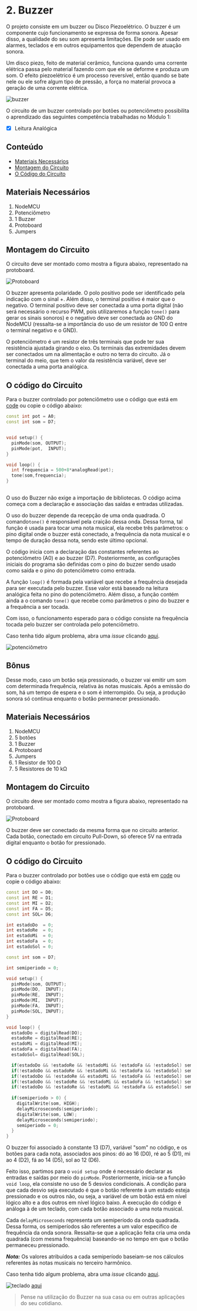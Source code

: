# 2. Buzzer

O projeto consiste em um buzzer ou Disco Piezoelétrico. O buzzer é um componente cujo funcionamento se expressa de forma sonora. Apesar disso, a qualidade do seu som apresenta limitações.
Ele pode ser usado em alarmes, teclados e em outros equipamentos que dependem de atuação sonora.  

Um disco piezo, feito de material cerâmico, funciona quando uma corrente elétrica passa pelo material fazendo com que ele se deforme e produza um som. O efeito piezoelétrico é um processo reversível, então quando se bate nele ou ele sofre algum tipo de pressão, a força no material provoca a geração de uma corrente elétrica. 

![buzzer](assets/buzzer.jpg)

O circuito de um buzzer controlado por botões ou potenciômetro possibilita o aprendizado das seguintes competência trabalhadas no Módulo 1:

- [x] Leitura Analógica

## Conteúdo
- [Materiais Necessários](#materiais-necessários)
- [Montagem do Circuito](#montagem-do-circuito)
- [O Código do Circuito](#o-c&oacute;digo-do-circuito)

## Materiais Necessários
1. NodeMCU
2. Potenciômetro
3. 1 Buzzer
4. Protoboard
5. Jumpers

## Montagem do Circuito
O circuito deve ser montado como mostra a figura abaixo, representado na protoboard. 

![Protoboard](assets/atuador1.png)

O buzzer apresenta polaridade. O polo positivo pode ser identificado pela indicação com o sinal +. Além disso, o terminal positivo é maior que o negativo. O terminal positivo deve ser conectada a uma porta digital (não será necessário o recurso PWM, pois utilizaremos a função ```tone()``` para gerar os sinais sonoros) e o negativo deve ser conectada ao GND do NodeMCU (ressalta-se a importância do uso de um resistor de 100 Ω entre o terminal negativo e o GND).

O potenciômetro é um resistor de três terminais que pode ter sua resistência ajustada girando o eixo. Os terminais das extremidades devem ser conectados um na alimentação e outro no terra do circuito. Já o terminal do meio, que tem o valor da resistência variável, deve ser conectada a uma porta analógica.

## O código do Circuito

Para o buzzer controlado por potenciômetro use o código que está em [code](code/code1.ino) ou copie o código abaixo:
 
```C++
const int pot = A0;
const int som = D7;


void setup() {
  pinMode(som, OUTPUT);
  pinMode(pot,  INPUT);
}

void loop() {
  int frequencia = 500+8*analogRead(pot);
  tone(som,frequencia);
}
  
```

O uso do Buzzer não exige a importação de bibliotecas. O código acima começa com a declaração e associação das saídas e entradas utilizadas. 

O uso do buzzer depende da recepção de uma onda quadrada. O comando```tone()``` é responsável pela craição dessa onda. Dessa forma, tal função é usada para tocar uma nota musical, ela recebe três parâmetros: o pino digital onde o buzzer está conectado, a frequência da nota musical e o tempo de duração dessa nota, sendo este último opcional.

O código inicia com a declaração das constantes referentes ao potenciômetro (A0) e ao buzzer (D7). Posteriormente, as configurações iniciais do programa são definidas com o pino do buzzer sendo usado como saída e o pino do potenciômetro como entrada. 

A função ```loop()``` é formada pela variável que recebe a frequência desejada para ser executada pelo buzzer. Esse valor está baseado na leitura analógica feita no pino do potenciômetro. Além disso, a função contém ainda a o comando ```tone()``` que recebe como parâmetros o pino do buzzer e a frequência a ser tocada.

Com isso, o funcionamento esperado para o código consiste na frequência tocada pelo buzzer ser controlada pelo potenciômetro.

Caso tenha tido algum problema, abra uma *issue* clicando [aqui](https://github.com/PETEletricaUFBA/IoT/issues/new).

![potenciômetro](assets/pot.gif)

## Bônus

Desse modo, caso um botão seja pressionado, o buzzer vai emitir um som com determinada frequência, relativa às notas musicais. Após a emissão do som, há um tempo de espera e o som é interrompido. Ou seja, a produção sonora só continua enquanto o botão permanecer pressionado.

## Materiais Necessários
1. NodeMCU
2. 5 botões
3. 1 Buzzer
4. Protoboard
5. Jumpers
6. 1 Resistor de 100 Ω
7. 5 Resistores de 10 kΩ

## Montagem do Circuito
O circuito deve ser montado como mostra a figura abaixo, representado na protoboard. 

![Protoboard](assets/atuador1.png)

O buzzer deve ser conectado da mesma forma que no circuito anterior. Cada botão, conectado em circuito Pull-Down, só oferece 5V na entrada digital enquanto o botão for pressionado.

## O código do Circuito

Para o buzzer controlado por botôes use o código que está em [code](code/code2.ino) ou copie o código abaixo:
 
```C++
const int DO = D0;
const int RE = D1;
const int MI = D2;
const int FA = D5;
const int SOL= D6;

int estadoDo  = 0;
int estadoRe  = 0;
int estadoMi  = 0;
int estadoFa  = 0;
int estadoSol = 0;

const int som = D7;

int semiperiodo = 0;

void setup() {
  pinMode(som, OUTPUT);
  pinMode(DO,  INPUT);
  pinMode(RE,  INPUT);
  pinMode(MI,  INPUT);
  pinMode(FA,  INPUT);
  pinMode(SOL, INPUT);
}

void loop() {
  estadoDo = digitalRead(DO);
  estadoRe = digitalRead(RE);
  estadoMi = digitalRead(MI);
  estadoFa = digitalRead(FA);
  estadoSol= digitalRead(SOL);

  if(estadoDo && !estadoRe && !estadoMi && !estadoFa && !estadoSol) semiperiodo = 1894/3; // 264*3 Hz
  if(!estadoDo && estadoRe && !estadoMi && !estadoFa && !estadoSol) semiperiodo = 1684/3; // 297*3 Hz
  if(!estadoDo && !estadoRe && estadoMi && !estadoFa && !estadoSol) semiperiodo = 1515/3; // 330*3 Hz
  if(!estadoDo && !estadoRe && !estadoMi && estadoFa && !estadoSol) semiperiodo = 1420/3; // 352*3 Hz
  if(!estadoDo && !estadoRe && !estadoMi && !estadoFa && estadoSol) semiperiodo = 1263/3; // 396*3 Hz
  
  if(semiperiodo > 0) {
    digitalWrite(som, HIGH);
    delayMicroseconds(semiperiodo);   
    digitalWrite(som, LOW);
    delayMicroseconds(semiperiodo);
    semiperiodo = 0;
  }
}

```
O buzzer foi associado à constante 13 (D7), variável "som" no código, e os botões para cada nota, associados aos pinos: dó ao 16 (D0), ré ao 5 (D1), mi ao 4 (D2), fá ao 14 (D5), sol ao 12 (D6). 

Feito isso, partimos para o ```void setup``` onde é necessário declarar as entradas e saídas por meio do ```pinMode```. Posteriormente, inicia-se a função ```void loop```, ela consiste no uso de 5 desvios condicionais. A condição para que cada desvio seja executado é que o botão referente à um estado esteja pressionado e os outros não, ou seja, a variável de um botão está em nível lógico alto e a dos outros em nível lógico baixo. A execução do código é análoga à de um teclado, com cada botão associado a uma nota musical.

Cada ```delayMicroseconds``` representa um semiperíodo da onda quadrada. Dessa forma, os semiperíodos são referentes a um valor específico de frequência da onda sonora. Ressalta-se que a aplicação feita cria uma onda quadrada (com mesma frequência) baseando-se no tempo em que o botão permaneceu pressionado.

***Nota:*** Os valores atribuídos a cada semiperíodo baseiam-se nos cálculos referentes às notas musicais no terceiro harmônico.

Caso tenha tido algum problema, abra uma *issue* clicando [aqui](https://github.com/PETEletricaUFBA/IoT/issues/new).

![teclado](assets/teclado.gif)
[aqui](assets/audiopot.mp3)

> Pense na utilização do Buzzer na sua casa ou em outras aplicações do seu cotidiano. 

